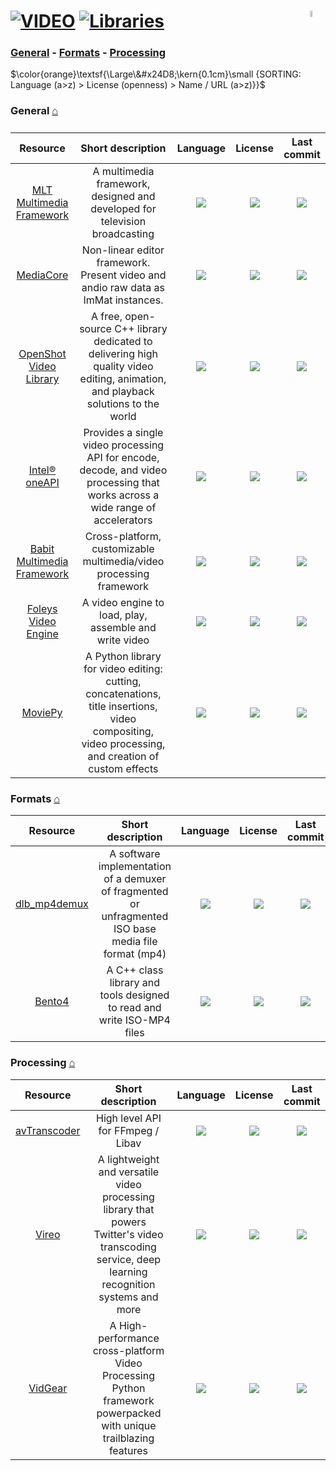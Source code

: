 # [![VIDEO](https://flat.badgen.net/badge/HyMPS/VIDEO/green?scale=1.8)](https://github.com/forart/HyMPS#-1 "VIDEO section") [![Libraries](https://flat.badgen.net/badge/HyMPS/Libraries/blue?scale=1.8&label=)](https://github.com/forart/HyMPS/blob/main/Video/Libraries.md#-- "Libraries page") <img align="right" alt="stable" src="https://user-images.githubusercontent.com/171307/210727719-14b940a2-d1dc-4991-b6a4-7add74463ce8.png" width="5%" />

### [General](#general-) - [Formats](#formats-) - [Processing](#processing-)

$\color{orange}\textsf{\Large\&#x24D8;\kern{0.1cm}\small {SORTING: Language (a>z) > License (openness) > Name / URL (a>z)}}$ 

### General [⌂](#--)
|Resource|Short description|Language|License|Last commit|
|:-:|:-:|:-:|:-:|:-:|
|[MLT Multimedia Framework](https://www.mltframework.org/)|A multimedia framework, designed and developed for television broadcasting|[![](https://img.shields.io/github/languages/top/mltframework/mlt?color=pink&style=flat-square)](https://github.com/mltframework/mlt/graphs/contributors)|[![](https://flat.badgen.net/github/license/mltframework/mlt?label=)](https://github.com/mltframework/mlt/blob/master/COPYING)|[![](https://img.shields.io/github/last-commit/mltframework/mlt?style=flat-square&label=)](https://github.com/mltframework/mlt/graphs/code-frequency)|
|[MediaCore](https://github.com/opencodewin/MediaCore#readme)|Non-linear editor framework. Present video and andio raw data as ImMat instances.|[![](https://img.shields.io/github/languages/top/opencodewin/MediaCore?color=pink&style=flat-square)](https://github.com/opencodewin/MediaCore/graphs/contributors)|[![](https://flat.badgen.net/github/license/opencodewin/MediaCore?label=)](https://github.com/opencodewin/MediaCore/blob/master/LICENSE)|[![](https://img.shields.io/github/last-commit/opencodewin/MediaCore?style=flat-square&label=)](https://github.com/opencodewin/MediaCore/graphs/code-frequency)|
|[OpenShot Video Library](https://github.com/OpenShot/libopenshot#readme)|A free, open-source C++ library dedicated to delivering high quality video editing, animation, and playback solutions to the world|[![](https://img.shields.io/github/languages/top/OpenShot/libopenshot?color=pink&style=flat-square)](https://github.com/OpenShot/libopenshot/graphs/contributors)|[![](https://flat.badgen.net/github/license/OpenShot/libopenshot?label=)](https://github.com/OpenShot/libopenshot/blob/develop/COPYING)|[![](https://img.shields.io/github/last-commit/OpenShot/libopenshot?style=flat-square&label=)](https://github.com/OpenShot/libopenshot/graphs/code-frequency)|
|[Intel® oneAPI](https://software.intel.com/content/www/us/en/develop/tools/oneapi/components/onevpl.html)|Provides a single video processing API for encode, decode, and video processing that works across a wide range of accelerators|[![](https://img.shields.io/github/languages/top/oneapi-src/oneVPL?color=pink&style=flat-square)](https://github.com/oneapi-src/oneVPL/graphs/contributors)|[![](https://flat.badgen.net/github/license/oneapi-src/oneVPL?label=)](https://github.com/oneapi-src/oneVPL/blob/master/LICENSE)|[![](https://img.shields.io/github/last-commit/oneapi-src/oneVPL?style=flat-square&label=)](https://github.com/oneapi-src/oneVPL/graphs/code-frequency)|
|[Babit Multimedia Framework](https://babitmf.github.io/)|Cross-platform, customizable multimedia/video processing framework|[![](https://img.shields.io/github/languages/top/BabitMF/bmf?color=pink&style=flat-square)](https://github.com/BabitMF/bmf/graphs/contributors)|[![](https://flat.badgen.net/github/license/BabitMF/bmf?label=)](https://github.com/BabitMF/bmf/blob/master/LICENSE)|[![](https://img.shields.io/github/last-commit/BabitMF/bmf/master?style=flat-square&label=)](https://github.com/BabitMF/bmf/graphs/code-frequency)|
|[Foleys Video Engine](https://github.com/ffAudio/foleys_video_engine#readme)|A video engine to load, play, assemble and write video|[![](https://img.shields.io/github/languages/top/ffAudio/foleys_video_engine?color=pink&style=flat-square)](https://github.com/ffAudio/foleys_video_engine/graphs/contributors)|[![](https://flat.badgen.net/badge/license/Other/blue?label=)](https://github.com/ffAudio/foleys_video_engine/blob/master/LICENSE.md)|[![](https://img.shields.io/github/last-commit/ffAudio/foleys_video_engine?style=flat-square&label=)](https://github.com/ffAudio/foleys_video_engine/graphs/code-frequency)|
|[MoviePy](https://github.com/Zulko/moviepy#readme)|A Python library for video editing: cutting, concatenations, title insertions, video compositing, video processing, and creation of custom effects|[![](https://img.shields.io/github/languages/top/Zulko/moviepy?color=pink&style=flat-square)](https://github.com/Zulko/moviepy/graphs/contributors)|[![](https://flat.badgen.net/github/license/Zulko/moviepy?label=)](https://github.com/Zulko/moviepy/blob/master/LICENCE.txt)|[![](https://img.shields.io/github/last-commit/Zulko/moviepy?style=flat-square&label=)](https://github.com/Zulko/moviepy/graphs/code-frequency)|

### Formats [⌂](#--)
|Resource|Short description|Language|License|Last commit|
|:-:|:-:|:-:|:-:|:-:|
|[dlb_mp4demux](https://github.com/DolbyLaboratories/dlb_mp4demux#readme)|A software implementation of a demuxer of fragmented or unfragmented ISO base media file format (mp4)|[![](https://img.shields.io/github/languages/top/DolbyLaboratories/dlb_mp4demux?color=pink&style=flat-square)](https://github.com/DolbyLaboratories/dlb_mp4demux/graphs/contributors)|[![](https://flat.badgen.net/github/license/DolbyLaboratories/dlb_mp4demux?label=)](https://github.com/DolbyLaboratories/dlb_mp4demux/blob/master/LICENSE)|[![](https://img.shields.io/github/last-commit/DolbyLaboratories/dlb_mp4demux?style=flat-square&label=)](https://github.com/DolbyLaboratories/dlb_mp4demux/graphs/code-frequency)|
|[Bento4](https://github.com/axiomatic-systems/Bento4#readme)|A C++ class library and tools designed to read and write ISO-MP4 files|[![](https://img.shields.io/github/languages/top/axiomatic-systems/Bento4?color=pink&style=flat-square)](https://github.com/axiomatic-systems/Bento4/graphs/contributors)|[![](https://flat.badgen.net/github/license/axiomatic-systems/Bento4?label=)](https://github.com/axiomatic-systems/Bento4/blob/master/LICENSE)|[![](https://img.shields.io/github/last-commit/axiomatic-systems/Bento4?style=flat-square&label=)](https://github.com/axiomatic-systems/Bento4/graphs/code-frequency)|


### Processing [⌂](#--)
|Resource|Short description|Language|License|Last commit|
|:-:|:-:|:-:|:-:|:-:|
|[avTranscoder](https://github.com/avTranscoder/avTranscoder#readme)|High level API for FFmpeg / Libav|[![](https://img.shields.io/github/languages/top/avTranscoder/avTranscoder?color=pink&style=flat-square)](https://github.com/avTranscoder/avTranscoder/graphs/contributors)|[![](https://flat.badgen.net/badge/license/Multi/blue?label=)](https://github.com/avTranscoder/avTranscoder/blob/develop/COPYING.md)|[![](https://img.shields.io/github/last-commit/avTranscoder/avTranscoder?style=flat-square&label=)](https://github.com/avTranscoder/avTranscoder/graphs/code-frequency)|
|[Vireo](https://github.com/twitter/vireo#readme)|A lightweight and versatile video processing library that powers Twitter's video transcoding service, deep learning recognition systems and more|[![](https://img.shields.io/github/languages/top/twitter/vireo?color=pink&style=flat-square)](https://github.com/twitter/vireo/graphs/contributors)|[![](https://flat.badgen.net/github/license/twitter/vireo?label=)](https://github.com/twitter/vireo/blob/master/LICENSE)|[![](https://img.shields.io/github/last-commit/twitter/vireo?style=flat-square&label=)](https://github.com/twitter/vireo/graphs/code-frequency)|
|[VidGear](https://github.com/abhiTronix/vidgear#readme)|A High-performance cross-platform Video Processing Python framework powerpacked with unique trailblazing features|[![](https://img.shields.io/github/languages/top/abhiTronix/vidgear?color=pink&style=flat-square)](https://github.com/abhiTronix/vidgear/graphs/contributors)|[![](https://flat.badgen.net/github/license/abhiTronix/vidgear?label=)](https://github.com/abhiTronix/vidgear/blob/master/LICENSE)|[![](https://img.shields.io/github/last-commit/abhiTronix/vidgear?style=flat-square&label=)](https://github.com/abhiTronix/vidgear/graphs/code-frequency)|
